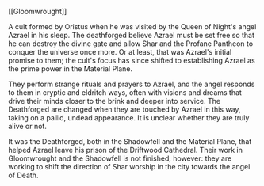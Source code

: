 [[Gloomwrought]]

A cult formed by Oristus when he was visited by the Queen of Night's angel Azrael in his sleep. The deathforged believe Azrael must be set free so that he can destroy the divine gate and allow Shar and the Profane Pantheon to conquer the universe once more. Or at least, that was Azrael's initial promise to them; the cult's focus has since shifted to establishing Azrael as the prime power in the Material Plane.

They perform strange rituals and prayers to Azrael, and the angel responds to them in cryptic and eldritch ways, often with visions and dreams that drive their minds closer to the brink and deeper into service. The Deathforged are changed when they are touched by Azrael in this way, taking on a pallid, undead appearance. It is unclear whether they are truly alive or not.

It was the Deathforged, both in the Shadowfell and the Material Plane, that helped Azrael leave his prison of the Driftwood Cathedral. Their work in Gloomwrought and the Shadowfell is not finished, however: they are working to shift the direction of Shar worship in the city towards the angel of Death.